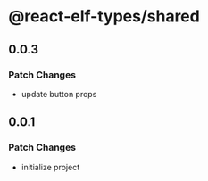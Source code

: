 # @react-elf-types/shared

## 0.0.3

### Patch Changes

- update button props

## 0.0.1

### Patch Changes

- initialize project
